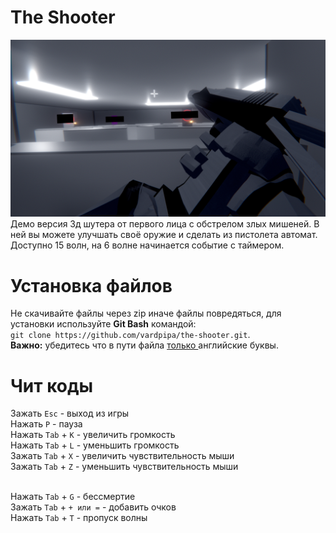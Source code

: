 # The Shooter
<img src=screenshot.png>
Демо версия 3д шутера от первого лица с обстрелом злых мишеней. В ней вы можете улучшать своё оружие и сделать из пистолета автомат. Доступно 15 волн, на 6 волне начинается событие с таймером.

# Установка файлов
Не скачивайте файлы через zip иначе файлы повредяться, для установки используйте **Git Bash** командой:<br>`git clone https://github.com/vardpipa/the-shooter.git`.<br>**Важно:** убедитесь что в пути файла	<ins>только	</ins> английские буквы.

# Чит коды
Зажать `Esc` - выход из игры<br>
Нажать `P` - пауза<br>
Нажать `Tab` + `K` - увеличить громкость<br>
Нажать `Tab` + `L` - уменьшить громкость<br>
Зажать `Tab` + `X` - увеличить чувствительность мыши<br>
Зажать `Tab` + `Z` - уменьшить чувствительность мыши<br><br>

Нажать `Tab` + `G` - бессмертие<br>
Зажать `Tab` + `+ или =` - добавить очков<br>
Нажать `Tab` + `T` - пропуск волны<br>
